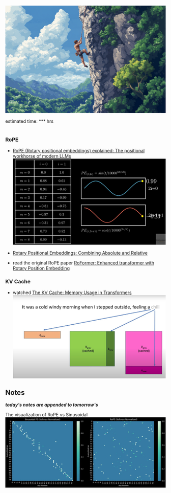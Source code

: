 ![alt text](image.png)

estimated time: *** hrs

# 

### RoPE

- [RoPE (Rotary positional embeddings) explained: The positional workhorse of modern LLMs](https://www.youtube.com/watch?v=GQPOtyITy54)
![alt text](image-1.png)


- [Rotary Positional Embeddings: Combining Absolute and Relative](https://www.youtube.com/watch?v=o29P0Kpobz0&t=82s)

- read the original RoPE paper [RoFormer: Enhanced transformer with Rotary Position Embedding](https://arxiv.org/abs/2104.09864)

### KV Cache

- watched [The KV Cache: Memory Usage in Transformers](https://www.youtube.com/watch?v=80bIUggRJf4)
![alt text](image-4.png)

## Notes
***today's notes are appended to tomorrow's***

The visualization of RoPE vs Sinusoidal
![alt text](image-3.png)
